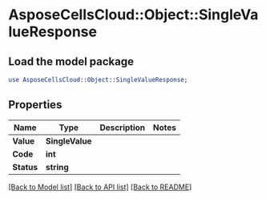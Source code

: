 # AsposeCellsCloud::Object::SingleValueResponse 

## Load the model package
```perl
use AsposeCellsCloud::Object::SingleValueResponse;
```

## Properties
Name | Type | Description | Notes
------------ | ------------- | ------------- | -------------
**Value** | **SingleValue** |  |
**Code** | **int** |  |
**Status** | **string** |  |  

[[Back to Model list]](../README.md#documentation-for-models) [[Back to API list]](../README.md#documentation-for-api-endpoints) [[Back to README]](../README.md)

